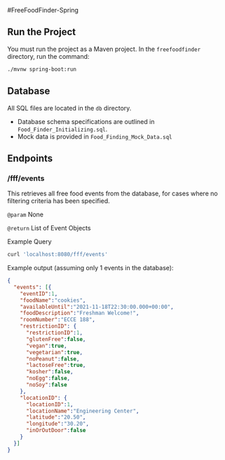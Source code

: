 #FreeFoodFinder-Spring

## Run the Project
You must run the project as a Maven project. In the `freefoodfinder` directory, run the command:
```bash
./mvnw spring-boot:run
```

## Database
All SQL files are located in the `db` directory.
- Database schema specifications are outlined in `Food_Finder_Initializing.sql`.
- Mock data is provided in `Food_Finding_Mock_Data.sql`

## Endpoints

### /fff/events
This retrieves all free food events from the database, for cases where no filtering criteria has been specified.

`@param` None

`@return` List of Event Objects

Example Query
```bash
curl 'localhost:8080/fff/events'
```

Example output (assuming only 1 events in the database):
```json
{
  "events": [{
    "eventID":1,
    "foodName":"cookies",
    "availableUntil":"2021-11-18T22:30:00.000+00:00",
    "foodDescription":"Freshman Welcome!",
    "roomNumber":"ECCE 188",
    "restrictionID": {
      "restrictionID":1,
      "glutenFree":false,
      "vegan":true,
      "vegetarian":true,
      "noPeanut":false,
      "lactoseFree":true,
      "kosher":false,
      "noEgg":false,
      "noSoy":false
    },
    "locationID": {
      "locationID":1,
      "locationName":"Engineering Center",
      "latitude":"20.50",
      "longitude":"30.20",
      "inOrOutDoor":false
    }
  }]
}
```